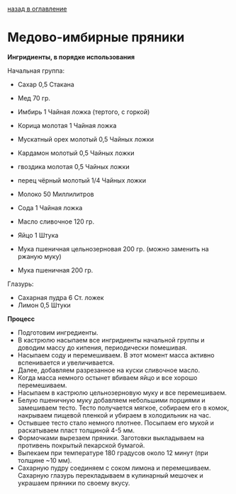 [назад в оглавление](../README.md)
# Медово-имбирные пряники

**Ингридиенты, в порядке использования**

Начальная группа:
- Сахар 0,5 Стакана 
- Мед 70 гр. 
- Имбирь 1 Чайная ложка (тертого, с горкой) 
- Корица молотая 1 Чайная ложка 
- Мускатный орех молотый 0,5 Чайных ложки 
- Кардамон молотый 0,5 Чайных ложки
- гвоздика молотая 0,5 Чайных ложки
- перец чёрный молотый 1/4 Чайных ложки
- Молоко 50 Миллилитров 


- Сода 1 Чайная ложка 
- Масло сливочное 120 гр. 
- Яйцо 1 Штука 
- Мука пшеничная цельнозерновая 200 гр. (можно заменить на ржаную муку)
- Мука пшеничная 200 гр. 


Глазурь:
- Сахарная пудра 6 Ст. ложек 
- Лимон 0,5 Штуки 


**Процесс**

- Подготовим ингредиенты. 
- В кастрюлю насыпаем все ингридиенты начальной группы и доводим массу до кипения, 
периодически помешивая. 
- Насыпаем соду и перемешиваем. В этот момент масса активно вспенивается и увеличивается. 
- Далее, добавляем разрезанное на куски сливочное масло. 
- Когда масса немного остынет вбиваем яйцо и все хорошо перемешиваем. 
- Насыпаем в кастрюлю цельнозерновую муку и все перемешиваем. 
- Белую пшеничную муку добавляем небольшими порциями и замешиваем тесто. Тесто получается мягкое, 
собираем его в комок, накрываем пищевой пленкой и убираем в холодильник на час. 
- Остывшее тесто стало немного плотнее. Посыпаем его мукой и раскатываем пласт толщиной 4-5 мм. 
- Формочками вырезаем пряники. Заготовки выкладываем на противень покрытый пекарской бумагой. 
- Выпекаем при температуре 180 градусов около 12 минут (при толщине ~10 мм). 
- Сахарную пудру соединяем с соком лимона и перемешиваем. Сахарную глазурь перекладываем в 
кулинарный мешочек и украшаем пряники по своему вкусу. 
